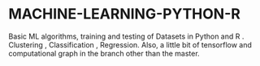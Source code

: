 # MACHINE-LEARNING-PYTHON-R
Basic ML algorithms, training and testing of Datasets in Python and R . Clustering , Classification , Regression. Also, a little bit of tensorflow and computational graph in the branch other than the master.
